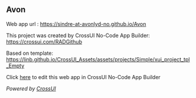 ## Avon
Web app url : https://sindre-at-avonlyd-no.github.io/Avon

This project was created by CrossUI No-Code App Builder: https://crossui.com/RADGithub

Based on template: https://linb.github.io/CrossUI_Assets/assets/projects/Simple/xui_project_tpl_Empty

Click [here](https://crossui.com/RADGithub/#!from=github&owner=sindre-at-avonlyd-no&repo=Avon) to edit this web app in CrossUI No-Code App Builder

<i>Powered by [CrossUI](https://crossui.com)</i>
